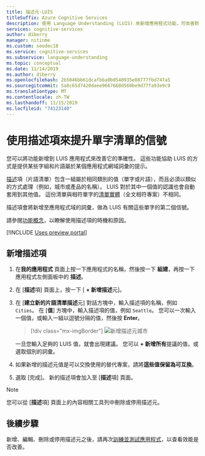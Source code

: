```yaml
---
title: 描述元-LUIS
titleSuffix: Azure Cognitive Services
description: 使用 Language Understanding (LUIS) 來新增應用程式功能，可改善對類別和模式進行意圖和實體的偵測或預測
services: cognitive-services
author: diberry
manager: nitinme
ms.custom: seodec18
ms.service: cognitive-services
ms.subservice: language-understanding
ms.topic: conceptual
ms.date: 11/14/2019
ms.author: diberry
ms.openlocfilehash: 2b5046bb61dcafbba0b0540935e08777fbd747a5
ms.sourcegitcommit: 5a8c65d7420daee9667660d560be9d77fa93e9c9
ms.translationtype: MT
ms.contentlocale: zh-TW
ms.lasthandoff: 11/15/2019
ms.locfileid: "74123140"
---
```

# <a name="use-descriptors-to-boost-signal-of-word-list"></a>使用描述項來提升單字清單的信號

您可以將功能新增到 LUIS 應用程式來改善它的準確性。 這些功能協助 LUIS 的方式是提供某些字組和片語屬於某個應用程式網域詞彙的提示。 

[描述](luis-concept-feature.md)項（片語清單）包含一組屬於相同類別的值（單字或片語），而且必須以類似的方式處理（例如，城市或產品的名稱）。 LUIS 對於其中一個值的認識也會自動套用到其他值。 這份清單與相符單字的[清單實體](reference-entity-list.md)（全文相符專案）不相同。

描述項會將新增至應用程式域的詞彙，做為 LUIS 有關這些單字的第二個信號。

請參閱[功能概念](luis-concept-feature.md)，以瞭解使用描述項的時機和原因。 

[!INCLUDE [Uses preview portal](includes/uses-portal-preview.md)]

## <a name="add-descriptor"></a>新增描述項

1. 在**我的應用程式** 頁面上按一下應用程式的名稱，然後按一下 **組建**，再按一下應用程式左側面板中的 **描述**。 

1. 在 [**描述**項] 頁面上，按一下 [ **+ 新增描述**元]。 
 
1. 在 [**建立新的片語清單描述**元] 對話方塊中，輸入描述項的名稱，例如 `Cities`。 在 [**值**] 方塊中，輸入描述項的值，例如 `Seattle`。 您可以一次輸入一個值，或輸入一組以逗號分隔的值，然後按 **Enter**。

    > [!div class="mx-imgBorder"]
    > ![新增描述元城市](./media/luis-add-features/add-phrase-list-cities.png)

    一旦您輸入足夠的 LUIS 值，就會出現建議。 您可以 **+ 新增所有**提議的值，或選取個別的詞彙。

1. 如果新增的描述元值是可以交換使用的替代專案，請將**這些值保留為可互換**。

1. 選取 [完成]。 新的描述項會加入至 [**描述**項] 頁面。

<a name="edit-phrase-list"></a>
<a name="delete-phrase-list"></a>
<a name="deactivate-phrase-list"></a>

> [!Note]
> 您可以從 [**描述**項] 頁面上的內容相關工具列中刪除或停用描述元。

## <a name="next-steps"></a>後續步驟

新增、編輯、刪除或停用描述元之後，請再次[訓練並測試應用程式](luis-interactive-test.md)，以查看效能是否改善。

